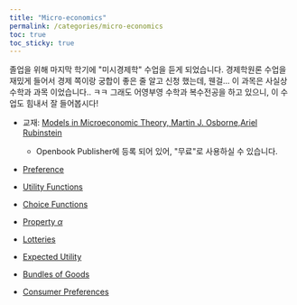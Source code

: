 ```yaml
---
title: "Micro-economics"
permalink: /categories/micro-economics
toc: true
toc_sticky: true
---
```


졸업을 위해 마지막 학기에 "미시경제학" 수업을 듣게 되었습니다.
경제학원론 수업을 재밌게 들어서 경제 쪽이랑 궁합이 좋은 줄 알고 신청 했는데, 웬걸... 이 과목은 사실상 수학과 과목 이었습니다.. ㅋㅋ
그래도 어영부영 수학과 복수전공을 하고 있으니, 이 수업도 힘내서 잘 들어봅시다!

- 교재: [Models in Microeconomic Theory, Martin J. Osborne,Ariel Rubinstein](https://www.openbookpublishers.com/books/10.11647/obp.0361)
  - Openbook Publisher에 등록 되어 있어, "무료"로 사용하실 수 있습니다.

- [Preference](/2025/03/05/preferences/)
- [Utility Functions](/2025/03/10/utility-functions/)
- [Choice Functions](/2025/03/12/choice-functions/)
- [Property $\alpha$](/2025/03/17/property-alpha/)
- [Lotteries](/2025/03/19/lotteries/)
- [Expected Utility]()
- [Bundles of Goods]()
- [Consumer Preferences]()
